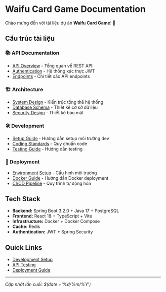 # Waifu Card Game Documentation

Chào mừng đến với tài liệu dự án **Waifu Card Game**! 🌸

## Cấu trúc tài liệu

### 📚 API Documentation
- [API Overview](./api/README.md) - Tổng quan về REST API
- [Authentication](./api/authentication.md) - Hệ thống xác thực JWT
- [Endpoints](./api/endpoints.md) - Chi tiết các API endpoints

### 🏗️ Architecture
- [System Design](./architecture/system-design.md) - Kiến trúc tổng thể hệ thống
- [Database Schema](./architecture/database-schema.md) - Thiết kế cơ sở dữ liệu
- [Security Design](./architecture/security.md) - Thiết kế bảo mật

### 🛠️ Development
- [Setup Guide](./development/setup-guide.md) - Hướng dẫn setup môi trường dev
- [Coding Standards](./development/coding-standards.md) - Quy chuẩn code
- [Testing Guide](./development/testing.md) - Hướng dẫn testing

### 🚀 Deployment
- [Environment Setup](./deployment/environments.md) - Cấu hình môi trường
- [Docker Guide](./deployment/docker.md) - Hướng dẫn Docker deployment
- [CI/CD Pipeline](./deployment/cicd.md) - Quy trình tự động hóa

## Tech Stack

- **Backend:** Spring Boot 3.2.0 + Java 17 + PostgreSQL
- **Frontend:** React 18 + TypeScript + Vite
- **Infrastructure:** Docker + Docker Compose
- **Cache:** Redis
- **Authentication:** JWT + Spring Security

## Quick Links

- [Development Setup](./development/setup-guide.md#quick-start)
- [API Testing](./api/README.md#testing)
- [Deployment Guide](./deployment/docker.md)

---
*Cập nhật lần cuối: $(date +'%d/%m/%Y')*